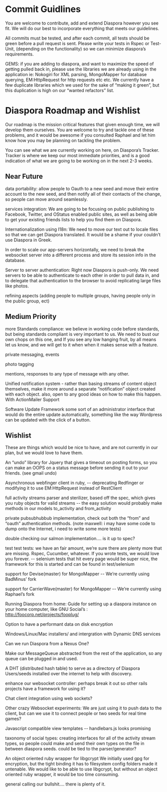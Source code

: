 # Commit Guidlines
You are welcome to contribute, add and extend Diaspora however you see fit.  We will do our best to incorporate everything that meets our guidelines.

All commits must be tested, and after each commit, all tests should be green before a pull request is sent.  Please write your tests in Rspec or Test-Unit, (depending on the functionality) so we can minimize diaspora’s requirements.

GEMS:  if you are adding to diaspora, and want to maximize the speed of getting pulled back in, please use the libraries we are already using in the application  ie: Nokogiri for XML parsing, MongoMapper for database querying, EM:HttpRequest for http requests etc etc.  We currently have a few duplicate libraries which we used for the sake of “making it green”, but this duplication is high on our “wanted refactors” list.


# Diaspora Roadmap and Wishlist

Our roadmap is the mission critical features that given enough time, we will develop them ourselves.  You are welcome to try and tackle one of these problems, and it would be awesome if you consulted Raphael and let him know how you may be planning on tackling the problem.

You can see what we are currently working on here, on Diaspora’s Tracker. Tracker is where we keep our most immediate priorities, and is a good indication of what we are going to be working on in the next 2-3 weeks.

## Near Future

data portability: allow people to Oauth to a new seed and move their entire account to the new seed, and then notify all of their contacts of the change, so people can move around seamlessly.

services integration:  We are going to be focusing on public publishing to Facebook, Twitter, and OStatus enabled public sites, as well as being able to get your existing friends lists to help you find them on Diaspora.

Internationalization using I18n: We need to move our text out to locale files so that we can get Diaspora translated.  It would be a shame if your couldn’t use Diaspora in Greek.

In order to scale our app-servers horizontally, we need to break the websocket server into a different process and store its session info in the database.

Server to server authentication:  Right now Diaspora is push-only.  We need servers to be able to authenticate to each other in order to pull data in, and to delegate that authentication to the browser to avoid replicating large files like photos.

refining aspects (adding people to multiple groups, having people only in the public group, ect) 

## Medium Priority

more Standards compliance: we believe in working code before standards, but being standards compliant is very important to us.  We need to bust our own chops on this one, and If you see any low hanging fruit, by all means let us know, and we will get to it when when it makes sense with a feature.

private messaging, events

photo tagging

mentions, responses to any type of message with any other.

Unified notification system - rather than basing streams of content object themselves, make it more around a separate “notification” object created with each object.  also, open to any good ideas on how to make this happen.  With ActionMailer Support

Software Update Framework
some sort of an administrator interface that would do the entire update automatically, something like the way Wordpress can be updated with the click of a button.




## Wishlist
These are things which would be nice to have, and are not currently in our plan, but we would love to have them.

An “undo” library for Jquery that gives a timeout on posting forms, so you can make an OOPS on a status message before sending it out to your friends. (see gmail undo)

Asynchronous  webfinger client in ruby,
-- deprecating Redfinger or modifying it to use EM:HttpRequest instead of RestClient


full activity streams parser and sterilizer, based off the spec, which gives you ruby objects for valid streams
-- the easy solution would probably make methods in our models to_activity and from_activity


private pubsubhubbub implementation, check out both the “from” and “oauth” authentication methods. (note maxwell: i may have some code to dump onto the Internet, i need to write some more tests)

double checking our salmon implementation.... is it up to spec?

test test tests: we have an fair amount, we’re sure there are plenty more that are missing.  Rspec, Cucumber, whatever.  If you wrote tests, we would love you forever.
-- selenium tests that hit every page would be super nice, the framework for this is started and can be found in test/selenium

support for Devise(master) for MongoMapper 
	-- We’re currently using BadMinus’ fork

support for CarrierWave(master) for MongoMapper
	-- We’re currently using Raphael’s fork


Running Diaspora from home:
Guide for setting up a diaspora instance on your home computer, like GNU Social’s :			http://foocorp.net/projects/fooplug/

Option to have a performant data on disk encryption

Windows/Linux/Mac installers/ and intergration with Dynamic DNS services

Can we run Diaspora from a Nexus One?


Make our MessageQueue abstracted from the rest of the application, so any queue can be plugged in and used.

A DHT (distributed hash table) to serve as a directory of Diaspora Users/seeds installed over the internet to help with discovery.

enhance our websocket controller: perhaps break it out so other rails projects have a framework for using it?

Chat client integration using web sockets?

Other crazy Websocket experiments:  We are just using it to push data to the client, but can we use it to connect people or two seeds for real time games?


Javascript compatible view templates
-- handlebars.js looks promising

taxonomy of social types:  creating interfaces for all of the activity stream types, so people could make and send their own types on the file in between diaspora seeds.  could be tied to the parser/generator?

An object oriented ruby wrapper for libgcrypt
We initially used gpg for encryption, but the tight binding it has to filesystem config folders made it untenable.  We would like to be able to use libgcrypt, but without an object oriented ruby wrapper, it would be too time consuming.


general calling our bullshit.... there is plenty of it.


